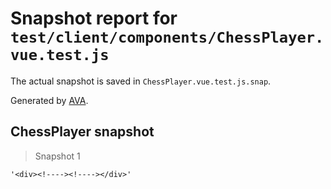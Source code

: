 # Snapshot report for `test/client/components/ChessPlayer.vue.test.js`

The actual snapshot is saved in `ChessPlayer.vue.test.js.snap`.

Generated by [AVA](https://ava.li).

## ChessPlayer snapshot

> Snapshot 1

    '<div><!----><!----></div>'
